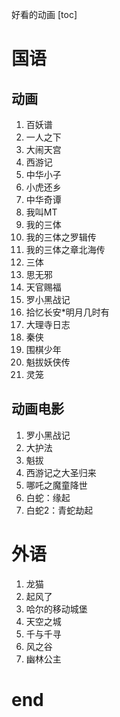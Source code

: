 好看的动画
[toc]

# 国语
## 动画
1. 百妖谱
2. 一人之下
3. 大闹天宫
4. 西游记
5. 中华小子
6. 小虎还乡
7. 中华奇谭
8. 我叫MT
9. 我的三体
10. 我的三体之罗辑传
11. 我的三体之章北海传
12. 三体
13. 思无邪
14. 天官赐福
15. 罗小黑战记
16. 拾忆长安*明月几时有
17. 大理寺日志
18. 秦侠
19. 围棋少年
20. 魁拔妖侠传
21. 灵笼

## 动画电影
1. 罗小黑战记
2. 大护法
3. 魁拔
4. 西游记之大圣归来
5. 哪吒之魔童降世
6. 白蛇：缘起
7. 白蛇2：青蛇劫起

# 外语
1. 龙猫
2. 起风了
3. 哈尔的移动城堡
4. 天空之城
5. 千与千寻
6. 风之谷
7. 幽林公主


# end
